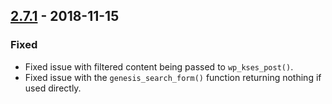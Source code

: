 ## [2.7.1] - 2018-11-15

### Fixed
- Fixed issue with filtered content being passed to `wp_kses_post()`.
- Fixed issue with the `genesis_search_form()` function returning nothing if used directly.

[2.7.1]: https://github.com/studiopress/genesis/compare/2.7.0...2.7.1
